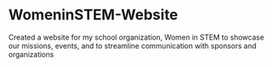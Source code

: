 # WomeninSTEM-Website
Created a website for my school organization, Women in STEM to showcase our missions, events, and to streamline communication with sponsors and organizations
